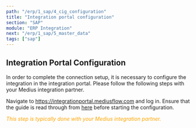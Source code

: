 ```yaml
---
path: "/erp/1_sap/4_cig_configuration"
title: "Integration portal configuration"
section: "SAP"
module: "ERP Integration"
next: "/erp/1_sap/5_master_data"
tags: ["sap"]
---
```

## Integration Portal Configuration
In order to complete the connection setup, it is necessary to configure the integration in the integration portal. Please follow the following steps with your Medius integration partner.

Navigate to https://integrationportal.mediusflow.com and log in.
Ensure that the guide is read through from [here](https://integrationportal.mediusflow.com/assets/docs/static/walkthroughs/erpConnectors/SAP/configure_the_integration.html) before starting the configuration.

<span style="color:orange">*This step is typically done with your Medius integration partner.*</span>

